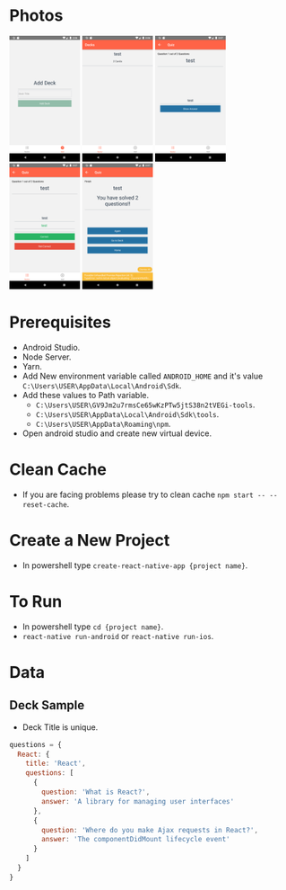 # Photos
<img src = "gitImages/1.png" width="25%" height="25%">
<img src = "gitImages/2.png" width="25%" height="25%">
<img src = "gitImages/3.png" width="25%" height="25%">
<img src = "gitImages/4.png" width="25%" height="25%">
<img src = "gitImages/5.png" width="25%" height="25%">

# Prerequisites  
* Android Studio.
* Node Server.
* Yarn.
* Add New environment variable called `ANDROID_HOME` and it's value `C:\Users\USER\AppData\Local\Android\Sdk`.
* Add these values to Path variable.
    * `C:\Users\USER\GV9Jm2u7rmsCe65wKzPTw5jtS38n2tVEGi-tools`.
    * `C:\Users\USER\AppData\Local\Android\Sdk\tools`.
    * `C:\Users\USER\AppData\Roaming\npm`.
* Open android studio and create new virtual device.

# Clean Cache
* If you are facing problems please try to clean cache `npm start -- --reset-cache`.
# Create a New Project
* In powershell type `create-react-native-app {project name}`.

# To Run
* In powershell type `cd {project name}`.
* `react-native run-android` or `react-native run-ios`.

# Data
## Deck Sample
* Deck Title is unique.
```javascript
questions = {
  React: {
    title: 'React',
    questions: [
      {
        question: 'What is React?',
        answer: 'A library for managing user interfaces'
      },
      {
        question: 'Where do you make Ajax requests in React?',
        answer: 'The componentDidMount lifecycle event'
      }
    ]
  }
}
```
